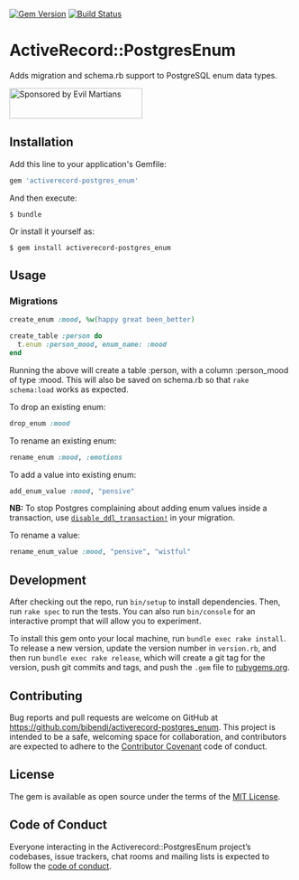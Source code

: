 [![Gem Version](https://badge.fury.io/rb/activerecord-postgres_enum.svg)](https://badge.fury.io/rb/activerecord-postgres_enum)
[![Build Status](https://travis-ci.org/bibendi/activerecord-postgres_enum.svg?branch=master)](https://travis-ci.org/bibendi/activerecord-postgres_enum)

# ActiveRecord::PostgresEnum

Adds migration and schema.rb support to PostgreSQL enum data types.

<a href="https://evilmartians.com/?utm_source=activerecord-postgres_enum">
<img src="https://evilmartians.com/badges/sponsored-by-evil-martians.svg" alt="Sponsored by Evil Martians" width="236" height="54"></a>

## Installation

Add this line to your application's Gemfile:

```ruby
gem 'activerecord-postgres_enum'
```

And then execute:

    $ bundle

Or install it yourself as:

    $ gem install activerecord-postgres_enum

## Usage

### Migrations

```ruby
create_enum :mood, %w(happy great been_better)

create_table :person do
  t.enum :person_mood, enum_name: :mood
end
```

Running the above will create a table :person, with a column :person_mood of type :mood. This will also be saved on schema.rb so that `rake schema:load` works as expected.

To drop an existing enum:

```ruby
drop_enum :mood
```

To rename an existing enum:

```ruby
rename_enum :mood, :emotions
```

To add a value into existing enum:

```ruby
add_enum_value :mood, "pensive"
```

**NB:** To stop Postgres complaining about adding enum values inside a transaction, use [`disable_ddl_transaction!`](https://api.rubyonrails.org/classes/ActiveRecord/Migration.html#method-c-disable_ddl_transaction-21) in your migration.        

To rename a value:

```ruby
rename_enum_value :mood, "pensive", "wistful"
```

## Development

After checking out the repo, run `bin/setup` to install dependencies. Then, run `rake spec` to run the tests. You can also run `bin/console` for an interactive prompt that will allow you to experiment.

To install this gem onto your local machine, run `bundle exec rake install`. To release a new version, update the version number in `version.rb`, and then run `bundle exec rake release`, which will create a git tag for the version, push git commits and tags, and push the `.gem` file to [rubygems.org](https://rubygems.org).

## Contributing

Bug reports and pull requests are welcome on GitHub at https://github.com/bibendi/activerecord-postgres_enum. This project is intended to be a safe, welcoming space for collaboration, and contributors are expected to adhere to the [Contributor Covenant](http://contributor-covenant.org) code of conduct.

## License

The gem is available as open source under the terms of the [MIT License](https://opensource.org/licenses/MIT).

## Code of Conduct

Everyone interacting in the Activerecord::PostgresEnum project’s codebases, issue trackers, chat rooms and mailing lists is expected to follow the [code of conduct](https://github.com/bibendi/activerecord-postgres_enum/blob/master/CODE_OF_CONDUCT.md).
